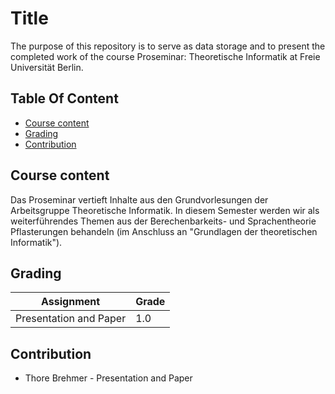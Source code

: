 # Title

The purpose of this repository is to serve as data storage and to present the completed work of the course Proseminar: Theoretische Informatik at Freie Universität Berlin.

## Table Of Content

- [Course content](#course-content)
- [Grading](#grading)
- [Contribution](#contribution)


## Course content

Das Proseminar vertieft Inhalte aus den Grundvorlesungen der Arbeitsgruppe Theoretische Informatik. In diesem Semester werden wir als weiterführendes Themen aus der Berechenbarkeits- und Sprachentheorie Pflasterungen behandeln (im Anschluss an "Grundlagen der theoretischen Informatik").



## Grading

| Assignment  | Grade |
| ------------- | ------------- |
| Presentation and Paper  | 1.0  |




## Contribution

* Thore Brehmer - Presentation and Paper